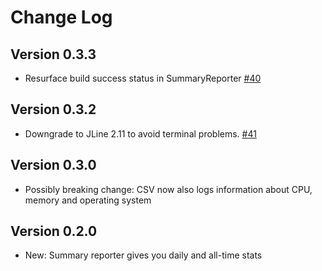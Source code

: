 Change Log
==========

Version 0.3.3
-------------

 * Resurface build success status in SummaryReporter
   [#40](https://github.com/passy/build-time-tracker-plugin/issues/40)

Version 0.3.2
-------------

 * Downgrade to JLine 2.11 to avoid terminal problems.
   [#41](https://github.com/passy/build-time-tracker-plugin/pull/38)

Version 0.3.0
-------------

 * Possibly breaking change: CSV now also logs information about CPU, memory and
   operating system

Version 0.2.0
-------------

 * New: Summary reporter gives you daily and all-time stats
